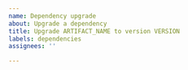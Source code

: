 ```yaml
---
name: Dependency upgrade
about: Upgrade a dependency
title: Upgrade ARTIFACT_NAME to version VERSION
labels: dependencies
assignees: ''

---
```

